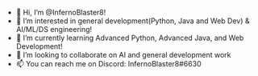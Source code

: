 - 👋 Hi, I’m @InfernoBlaster8!
- 👀 I’m interested in general development(Python, Java and Web Dev) & AI/ML/DS engineering!
- 🌱 I’m currently learning Advanced Python, Advanced Java, and Web Development!
- 💞️ I’m looking to collaborate on AI and general development work
- 📫 You can reach me on Discord: InfernoBlaster8#6630

<!---
InfernoBlaster8/InfernoBlaster8 is a ✨ special ✨ repository because its `README.md` (this file) appears on your GitHub profile.
You can click the Preview link to take a look at your changes.
--->
